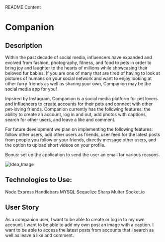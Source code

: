 README Content

# Companion

## Description
Within the past decade of social media, influencers have expanded and evolved from fashion, photography, fitness, and food to pets in order to bring joy and laughter to the hearts of millions while showcasing their beloved fur babies. If you are one of many that are tired of having to look at pictures of humans on your social network and want to enjoy looking at other furry friends as well as sharing your own, Companion may be the social media app for you!

Inpsired by Instagram, Companion is a social media platform for pet lovers and influencers to create accounts for their pets and connect with other pet-loving friends. Companion currently has the following features: the ability to create an account, log in and out, add photos with captions, search for other users, and leave a like and comment.

For future development we plan on implementing the following features: follow other users, add other users as friends, user feed for the latest posts from people you follow or your friends, directly message other users, and the option to upload short videos on your profile.

Bonus: set up the application to send the user an email for various reasons.

![Idea_Image](./assets/p2layoutidea.png)

## Technologies to Use:
Node
Express
Handlebars
MYSQL
Sequelize
Sharp
Multer
Socket.io

## User Story
As a companion user, I want to be able to create or log in to my own account. I want to be able to add my own post an image with a caption. I want to be able to access the latest posts from accounts that I search as well as leave a like and comment. 